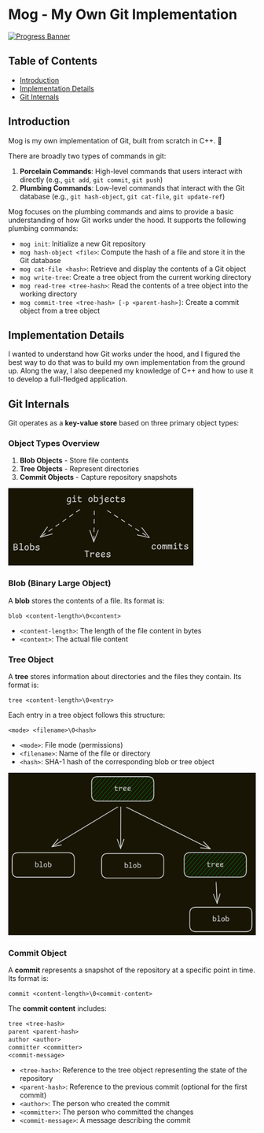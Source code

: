 # Mog - My Own Git Implementation

[![Progress Banner](https://backend.codecrafters.io/progress/git/f5a75a5c-fb7c-4664-b9c5-68ae072639e1)](https://app.codecrafters.io/users/codecrafters-bot?r=2qF)

## Table of Contents
- [Introduction](#introduction)
- [Implementation Details](#implementation-details)
- [Git Internals](#git-internals)

## Introduction
Mog is my own implementation of Git, built from scratch in C++. 🚀

There are broadly two types of commands in git:
1. **Porcelain Commands**: High-level commands that users interact with directly (e.g., `git add`, `git commit`, `git push`)  
2. **Plumbing Commands**: Low-level commands that interact with the Git database (e.g., `git hash-object`, `git cat-file`, `git update-ref`)

Mog focuses on the plumbing commands and aims to provide a basic understanding of how Git works under the hood. It supports the following plumbing commands:
- `mog init`: Initialize a new Git repository
- `mog hash-object <file>`: Compute the hash of a file and store it in the Git database
- `mog cat-file <hash>`: Retrieve and display the contents of a Git object
- `mog write-tree`: Create a tree object from the current working directory
- `mog read-tree <tree-hash>`: Read the contents of a tree object into the working directory
- `mog commit-tree <tree-hash> [-p <parent-hash>]`: Create a commit object from a tree object


## Implementation Details
I wanted to understand how Git works under the hood, and I figured the best way to do that was to build my own implementation from the ground up. Along the way, I also deepened my knowledge of C++ and how to use it to develop a full-fledged application.

## Git Internals
Git operates as a **key-value store** based on three primary object types:

### Object Types Overview
1. **Blob Objects** - Store file contents
2. **Tree Objects** - Represent directories
3. **Commit Objects** - Capture repository snapshots

![types of objects](public/object%20types.png)

### Blob (Binary Large Object)
A **blob** stores the contents of a file. Its format is:

```
blob <content-length>\0<content>
```
- `<content-length>`: The length of the file content in bytes
- `<content>`: The actual file content

### Tree Object
A **tree** stores information about directories and the files they contain. Its format is:

```
tree <content-length>\0<entry>
```
Each entry in a tree object follows this structure:

```
<mode> <filename>\0<hash>
```
- `<mode>`: File mode (permissions)
- `<filename>`: Name of the file or directory
- `<hash>`: SHA-1 hash of the corresponding blob or tree object

![tree object](public/tree%20representation.png)

### Commit Object
A **commit** represents a snapshot of the repository at a specific point in time. Its format is:

```
commit <content-length>\0<commit-content>
```
The **commit content** includes:

```
tree <tree-hash>
parent <parent-hash>
author <author>
committer <committer>
<commit-message>
```
- `<tree-hash>`: Reference to the tree object representing the state of the repository
- `<parent-hash>`: Reference to the previous commit (optional for the first commit)
- `<author>`: The person who created the commit
- `<committer>`: The person who committed the changes
- `<commit-message>`: A message describing the commit

